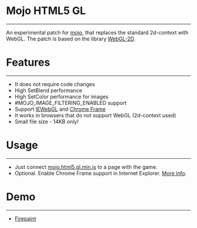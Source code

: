 Mojo HTML5 GL
=
______________________________________________________
An experimental patch for [mojo](http://monkeycoder.co.nz/), that replaces the standard 2d-context with WebGL. The patch is based on the library [WebGL-2D](https://github.com/gameclosure/webgl-2d).

Features
=
______________________________________________________
* It does not require code changes
* High SetBlend performance 
* High SetColor performance for images 
* #MOJO_IMAGE_FILTERING_ENABLED support
* Support [IEWebGL](http://iewebgl.com/) and [Chrome Frame](http://www.google.com/chromeframe)
* It works in browsers that do not support WebGL (2d-context used)
* Small file size - 14KB only!

Usage
=
______________________________________________________
* Just connect [mojo.html5.gl.min.js](https://raw.github.com/devolonter/mojo-html5-gl/master/mojo.html5.gl.min.js) to a page with the game.
* Optional. Enable Chrome Frame support in Internet Explorer. [More info](http://www.chromium.org/developers/how-tos/chrome-frame-getting-started).

Demo
=
______________________________________________________
* [Firepaint](http://lab.devolonter.ru/libs/mojo-html5-gl/)